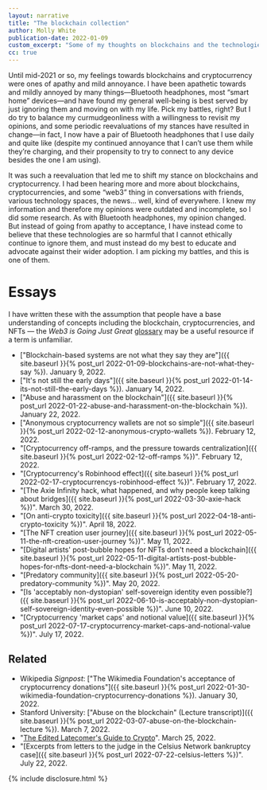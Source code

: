 ```yaml
---
layout: narrative
title: "The blockchain collection"
author: Molly White
publication-date: 2022-01-09
custom_excerpt: "Some of my thoughts on blockchains and the technologies built atop them."
cc: true
---
```


Until mid-2021 or so, my feelings towards blockchains and cryptocurrency were ones of apathy and mild annoyance. I have been apathetic towards and mildly annoyed by many things—Bluetooth headphones, most “smart home” devices—and have found my general well-being is best served by just ignoring them and moving on with my life. Pick my battles, right? But I do try to balance my curmudgeonliness with a willingness to revisit my opinions, and some periodic reevaluations of my stances have resulted in change—in fact, I now have a pair of Bluetooth headphones that I use daily and quite like (despite my continued annoyance that I can’t use them while they’re charging, and their propensity to try to connect to any device besides the one I am using).

It was such a reevaluation that led me to shift my stance on blockchains and cryptocurrency. I had been hearing more and more about blockchains, cryptocurrencies, and some “web3” thing in conversations with friends, various technology spaces, the news... well, kind of everywhere. I knew my information and therefore my opinions were outdated and incomplete, so I did some research. As with Bluetooth headphones, my opinion changed. But instead of going from apathy to acceptance, I have instead come to believe that these technologies are so harmful that I cannot ethically continue to ignore them, and must instead do my best to educate and advocate against their wider adoption. I am picking my battles, and this is one of them.

# Essays

I have written these with the assumption that people have a base understanding of concepts including the blockchain, cryptocurrencies, and NFTs — the _Web3 is Going Just Great_ [glossary](https://web3isgoinggreat.com/glossary) may be a useful resource if a term is unfamiliar. 

* ["Blockchain-based systems are not what they say they are"]({{ site.baseurl }}{% post_url 2022-01-09-blockchains-are-not-what-they-say %}). January 9, 2022.
* ["It's not still the early days"]({{ site.baseurl }}{% post_url 2022-01-14-its-not-still-the-early-days %}). January 14, 2022.
* ["Abuse and harassment on the blockchain"]({{ site.baseurl }}{% post_url 2022-01-22-abuse-and-harassment-on-the-blockchain %}). January 22, 2022.
* ["Anonymous cryptocurrency wallets are not so simple"]({{ site.baseurl }}{% post_url 2022-02-12-anonymous-crypto-wallets %}). February 12, 2022.
* "[Cryptocurrency off-ramps, and the pressure towards centralization]({{ site.baseurl }}{% post_url 2022-02-12-off-ramps %})". February 12, 2022.
* "[Cryptocurrency's Robinhood effect]({{ site.baseurl }}{% post_url 2022-02-17-cryptocurrencys-robinhood-effect %})". February 17, 2022.
* "[The Axie Infinity hack, what happened, and why people keep talking about bridges]({{ site.baseurl }}{% post_url 2022-03-30-axie-hack %})". March 30, 2022.
* "[On anti-crypto toxicity]({{ site.baseurl }}{% post_url 2022-04-18-anti-crypto-toxicity %})". April 18, 2022.
* "[The NFT creation user journey]({{ site.baseurl }}{% post_url 2022-05-11-the-nft-creation-user-journey %})". May 11, 2022.
* "[Digital artists' post-bubble hopes for NFTs don't need a blockchain]({{ site.baseurl }}{% post_url 2022-05-11-digital-artists-post-bubble-hopes-for-nfts-dont-need-a-blockchain %})". May 11, 2022.
* "[Predatory community]({{ site.baseurl }}{% post_url 2022-05-20-predatory-community %})". May 20, 2022.
* "[Is 'acceptably non-dystopian' self-sovereign identity even possible?]({{ site.baseurl }}{% post_url 2022-06-10-is-acceptably-non-dystopian-self-sovereign-identity-even-possible %})". June 10, 2022.
* "[Cryptocurrency 'market caps' and notional value]({{ site.baseurl }}{% post_url 2022-07-17-cryptocurrency-market-caps-and-notional-value %})". July 17, 2022.

## Related
* Wikipedia _Signpost_: ["The Wikimedia Foundation's acceptance of cryptocurrency donations"]({{ site.baseurl }}{% post_url 2022-01-30-wikimedia-foundation-cryptocurrency-donations %}). January 30, 2022.
* Stanford University: ["Abuse on the blockchain" (Lecture transcript)]({{ site.baseurl }}{% post_url 2022-03-07-abuse-on-the-blockchain-lecture %}). March 7, 2022.
* "[The Edited Latecomer's Guide to Crypto](https://www.mollywhite.net/annotations/latecomers-guide-to-crypto)". March 25, 2022.
* "[Excerpts from letters to the judge in the Celsius Network bankruptcy case]({{ site.baseurl }}{% post_url 2022-07-22-celsius-letters %})". July 22, 2022.

{% include disclosure.html %}
